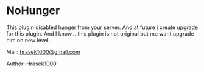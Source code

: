 # NoHunger
This plugin disabled hunger from your server.
And at future i create upgrade for this plugin.
And I know... this plugin is not original but me want upgrade him on new level.

Mail: hrasek1000@gmail.com

Author: Hrasek1000
